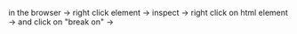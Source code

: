 in the browser -> right click element -> inspect -> right click on html element -> and click on "break on" ->
